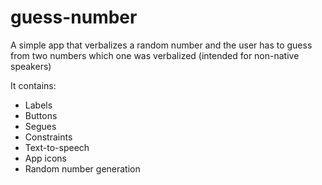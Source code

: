 # guess-number
A simple app that verbalizes a random number and the user has to guess from two numbers which one was verbalized (intended for non-native speakers)

It contains:

* Labels
* Buttons
* Segues
* Constraints
* Text-to-speech
* App icons
* Random number generation
